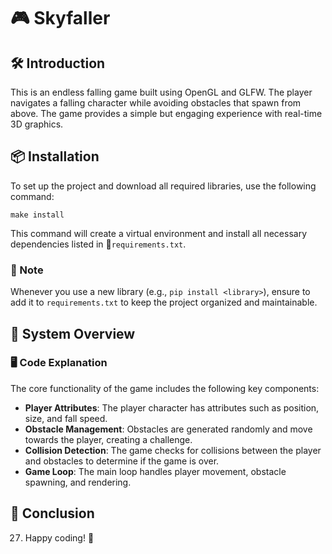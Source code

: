 # 🎮 Skyfaller

## 🛠️ Introduction
This is an endless falling game built using OpenGL and GLFW. The player navigates a falling character while avoiding obstacles that spawn from above. The game provides a simple but engaging experience with real-time 3D graphics.

## 📦 Installation

To set up the project and download all required libraries, use the following command:

```
make install
```

This command will create a virtual environment and install all necessary dependencies listed in 📜`requirements.txt`. 

### 📜 Note
Whenever you use a new library (e.g., `pip install <library>`), ensure to add it to `requirements.txt` to keep the project organized and maintainable.

## 🚀 System Overview

### 🖥️ Code Explanation
The core functionality of the game includes the following key components:

- **Player Attributes**: The player character has attributes such as position, size, and fall speed.
- **Obstacle Management**: Obstacles are generated randomly and move towards the player, creating a challenge.
- **Collision Detection**: The game checks for collisions between the player and obstacles to determine if the game is over.
- **Game Loop**: The main loop handles player movement, obstacle spawning, and rendering.

## 🏁 Conclusion
27. Happy coding! 🎉
